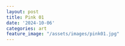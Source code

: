 ```yaml
---
layout: post
title: Pink 01
date: '2024-10-06'
categories: art
feature_image: "/assets/images/pink01.jpg"
---
```

